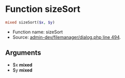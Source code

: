 Function sizeSort
===========================





```php
mixed sizeSort($x, $y)
```

* Function name: sizeSort
* Source: [admin-dev/filemanager/dialog.php line 494](https://github.com/PrestaShop/PrestaShop/blob/1.6.1.3/admin-dev/filemanager/dialog.php#L494).

Arguments
---------

* $x **mixed**
* $y **mixed**

